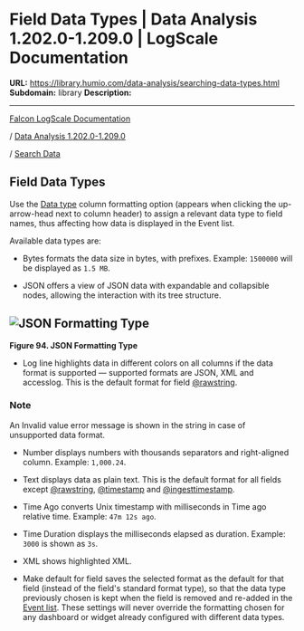 # Field Data Types | Data Analysis 1.202.0-1.209.0 | LogScale Documentation

**URL:** https://library.humio.com/data-analysis/searching-data-types.html
**Subdomain:** library
**Description:** 

---

[Falcon LogScale Documentation](https://library.humio.com)

/ [Data Analysis 1.202.0-1.209.0](data-analysis-docs.html)

/ [Search Data](searching-data.html)

## Field Data Types

Use the [Data type](searching-data-format-column.html#searching-data-format-column-data-type) column formatting option (appears when clicking the up-arrow-head next to column header) to assign a relevant data type to field names, thus affecting how data is displayed in the Event list. 

Available data types are: 

  * Bytes formats the data size in bytes, with prefixes. Example: `1500000` will be displayed as `1.5 MB`. 

  * JSON offers a view of JSON data with expandable and collapsible nodes, allowing the interaction with its tree structure. 




![JSON Formatting Type](images/search-data/json-format.png)  
---  
  
**Figure 94. JSON Formatting Type**

  


  * Log line highlights data in different colors on all columns if the data format is supported — supported formats are JSON, XML and accesslog. This is the default format for field [@rawstring](searching-data-event-fields.html#searching-data-event-fields-metadata-rawstring). 

### Note

An Invalid value error message is shown in the string in case of unsupported data format. 

  * Number displays numbers with thousands separators and right-aligned column. Example: `1,000.24`. 

  * Text displays data as plain text. This is the default format for all fields except [@rawstring](searching-data-event-fields.html#searching-data-event-fields-metadata-rawstring), [@timestamp](searching-data-event-fields.html#searching-data-event-fields-metadata-timestamp) and [@ingesttimestamp](searching-data-event-fields.html#searching-data-event-fields-metadata-ingesttimestamp). 

  * Time Ago converts Unix timestamp with milliseconds in Time ago relative time. Example: `47m 12s ago`. 

  * Time Duration displays the milliseconds elapsed as duration. Example: `3000` is shown as `3s`. 

  * XML shows highlighted XML. 

  * Make default for field saves the selected format as the default for that field (instead of the field's standard format type), so that the data type previously chosen is kept when the field is removed and re-added in the [Event list](searching-data-changing-the-events-display.html "Display Results and Events"). These settings will never override the formatting chosen for any dashboard or widget already configured with different data types.
